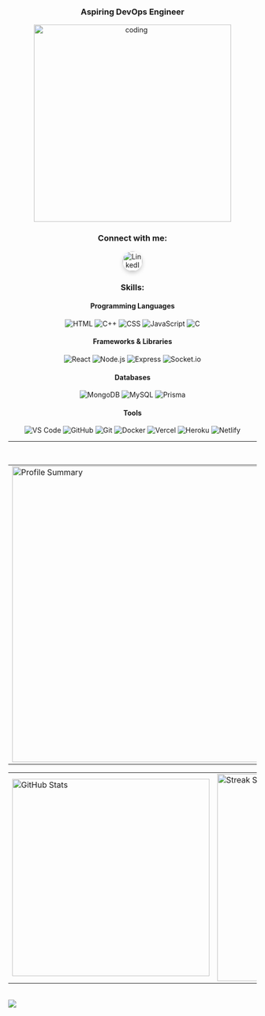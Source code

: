 <h3 align="center">Aspiring DevOps Engineer</h3>
<p align="center">
  <img alt="coding" width="400" src="https://user-images.githubusercontent.com/74038190/229223263-cf2e4b07-2615-4f87-9c38-e37600f8381a.gif" />
</p>



<h3 align="center">Connect with me:</h3>
<p align="center">
  <a href="https://www.linkedin.com/in/praveen-yad/" target="_blank">
    <img src="https://img.icons8.com/?size=100&id=8808&format=png&color=000000" alt="LinkedIn" width="40" height="40" style="border-radius: 50%; box-shadow: 0 4px 8px rgba(0, 0, 0, 0.2);" />
  </a>
</p>

<h3 align="center">Skills:</h3>

<div align="center">
  <h4>Programming Languages</h4>
  <p>
    <img src="https://skillicons.dev/icons?i=html" alt="HTML" />
    <img src="https://skillicons.dev/icons?i=cpp" alt="C++" />
    <img src="https://skillicons.dev/icons?i=css" alt="CSS" />
    <img src="https://skillicons.dev/icons?i=javascript" alt="JavaScript" />
    <img src="https://skillicons.dev/icons?i=c" alt="C" />
  </p>

  <h4>Frameworks & Libraries</h4>
  <p>
    <img src="https://skillicons.dev/icons?i=react" alt="React" />
    <img src="https://skillicons.dev/icons?i=nodejs" alt="Node.js" />
    <img src="https://skillicons.dev/icons?i=express" alt="Express" />
    <img src="https://skillicons.dev/icons?i=socketio" alt="Socket.io" />
  </p>

  <h4>Databases</h4>
  <p>
    <img src="https://skillicons.dev/icons?i=mongodb" alt="MongoDB" />
    <img src="https://skillicons.dev/icons?i=mysql" alt="MySQL" />
    <img src="https://skillicons.dev/icons?i=prisma" alt="Prisma" />
  </p>

  <h4>Tools</h4>
  <p>
    <img src="https://skillicons.dev/icons?i=vscode" alt="VS Code" />
    <img src="https://skillicons.dev/icons?i=github" alt="GitHub" />
    <img src="https://skillicons.dev/icons?i=git" alt="Git" />
    <img src="https://skillicons.dev/icons?i=docker" alt="Docker" />
    <img src="https://skillicons.dev/icons?i=vercel" alt="Vercel" />
    <img src="https://skillicons.dev/icons?i=heroku" alt="Heroku" />
    <img src="https://skillicons.dev/icons?i=netlify" alt="Netlify" />
  </p>
</div>

---

<br>

<table width="100%" align="center">
<tr>
<td>
  <img width="600em" src="http://github-profile-summary-cards.vercel.app/api/cards/profile-details?username=Praveen-yad&theme=radical" alt="Profile Summary">
</td>
</tr>
</table>

<table width="100%" align="center">
<tr>
<td>
  <img width="400em" src="https://github-readme-stats.vercel.app/api?username=Praveen-yad&show_icons=true&locale=en&theme=radical" alt="GitHub Stats"/>
</td>
<td>
  <img width="420em" src="https://github-readme-streak-stats.herokuapp.com/?user=Praveen-yad&theme=radical" alt="Streak Stats"/>
</td>
</tr>
</table>
<br>

<img src="https://raw.githubusercontent.com/Trilokia/Trilokia/379277808c61ef204768a61bbc5d25bc7798ccf1/bottom_header.svg" />
